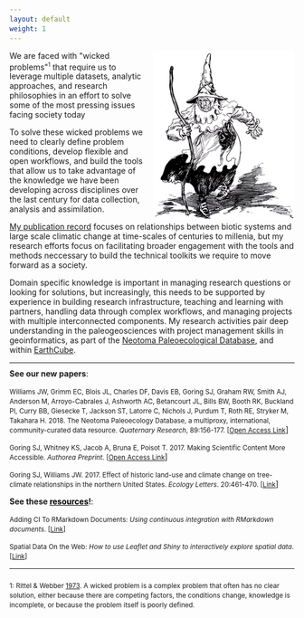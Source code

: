 ```yaml
---
layout: default
weight: 1
---
```


<style>
.new_papers p:hover{

  background:#cccccc

}
</style>

<img src="images/Wicked_East.png" style="float:right; margin-left:10px" title="The Wicked Witch of the East as pictured in The Tin Woodman of Oz by L. Frank Baum.">
We are faced with "wicked problems"<sup><small>1</small></sup> that require us to leverage multiple datasets, analytic approaches, and research philosophies in an effort to solve some of the most pressing issues facing society today

To solve these wicked problems we need to clearly define problem conditions, develop flexible and open workflows, and build the tools that allow us to take advantage of the knowledge we have been developing across disciplines over the last century for data collection, analysis and assimilation.

[My publication record](http://simongoring.github.io/cv/Publications.html) focuses on relationships between biotic systems and large scale climatic change at time-scales of centuries to millenia, but my research efforts focus on facilitating broader engagement with the tools and methods neccessary to build the technical toolkits we require to move forward as a society.

Domain specific knowledge is important in managing research questions or looking for solutions, but increasingly, this needs to be supported by experience in building research infrastructure, teaching and learning with partners, handling data through complex workflows, and managing projects with multiple interconnected components.  My research activities pair deep understanding in the paleogeosciences with project management skills in geoinformatics, as part of the [Neotoma Paleoecological Database](http://neotomadb.org), and within [EarthCube](http://earthcube.org).


<hr style="margin-top: 10px; margin-bottom: 10px">
<b>See our new papers</b>:

<div class="new_papers">
<p class="hangingindent">
<small>Williams JW, Grimm EC, Blois JL, Charles DF, Davis EB, Goring SJ, Graham RW, Smith AJ, Anderson M, Arroyo-Cabrales J, Ashworth AC, Betancourt JL, Bills BW, Booth RK, Buckland PI, Curry BB, Giesecke T, Jackson ST, Latorre C, Nichols J, Purdum T, Roth RE, Stryker M, Takahara H. 2018. The Neotoma Paleoecology Database, a multiproxy, international, community-curated data resource. <i>Quaternary Research</i>, 89:156-177. [<a href="https://doi.org/10.1017/qua.2017.105">Open Access Link</a></small>]</p>

<p class="hangingindent">
<small>Goring SJ, Whitney KS, Jacob A, Bruna E, Poisot T. 2017. Making Scientific Content More Accessible. <i>Authorea Preprint</i>. [<a href="http://dx.doi.org/10.22541/au.150844289.92609826">Open Access Link</a></small>]</p>

<p class="hangingindent">
<small>Goring SJ, Williams JW. 2017. Effect of historic land-use and climate change on tree-climate relationships in the northern United States. <i>Ecology Letters</i>. 20:461-470. [<a href="http://dx.doi.org/10.1111/ele.12747">Link</a></small>]</p>

</div>

<b>See these <a href="http://goring.org/resources" style="color:black">resources</a>!</b>:

<div class="new_papers">
<p class="hangingindent">
<small>Adding CI To RMarkdown Documents: <i>Using continuous integration with RMarkdown documents</i>. [<a href="http://goring.org/resources/Adding_CI_To_RMarkdown.html">Link</a>]</small></p>

<p class="hangingindent"><small>Spatial Data On the Web: <i>How to use Leaflet and Shiny to interactively explore spatial data</i>. [<a href="http://goring.org/resources/Shiny-leaflet-tutorial.html">Link</a>]</small></p>
</div>

<hr style="margin-top: 10px; margin-bottom: 20px">

<small>1: Rittel & Webber [1973](http://www.uctc.net/mwebber/Rittel+Webber+Dilemmas+General_Theory_of_Planning.pdf).  A wicked problem is a complex problem that often has no clear solution, either because there are competing factors, the conditions change, knowledge is incomplete, or because the problem itself is poorly defined.</small>